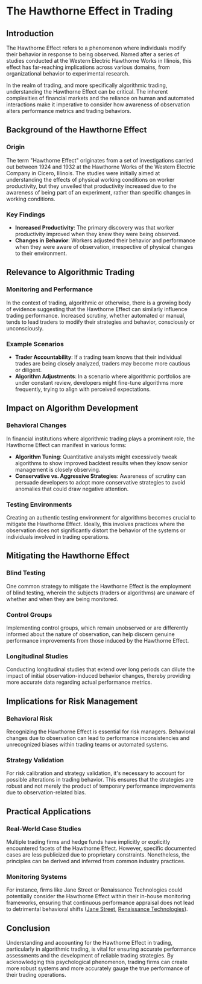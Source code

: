 # The Hawthorne Effect in Trading

## Introduction
The Hawthorne Effect refers to a phenomenon where individuals modify their behavior in response to being observed. Named after a series of studies conducted at the Western Electric Hawthorne Works in Illinois, this effect has far-reaching implications across various domains, from organizational behavior to experimental research. 

In the realm of trading, and more specifically algorithmic trading, understanding the Hawthorne Effect can be critical. The inherent complexities of financial markets and the reliance on human and automated interactions make it imperative to consider how awareness of observation alters performance metrics and trading behaviors.

## Background of the Hawthorne Effect

### Origin
The term "Hawthorne Effect" originates from a set of investigations carried out between 1924 and 1932 at the Hawthorne Works of the Western Electric Company in Cicero, Illinois. The studies were initially aimed at understanding the effects of physical working conditions on worker productivity, but they unveiled that productivity increased due to the awareness of being part of an experiment, rather than specific changes in working conditions.

### Key Findings
- **Increased Productivity**: The primary discovery was that worker productivity improved when they knew they were being observed.
- **Changes in Behavior**: Workers adjusted their behavior and performance when they were aware of observation, irrespective of physical changes to their environment.

## Relevance to Algorithmic Trading

### Monitoring and Performance
In the context of trading, algorithmic or otherwise, there is a growing body of evidence suggesting that the Hawthorne Effect can similarly influence trading performance. Increased scrutiny, whether automated or manual, tends to lead traders to modify their strategies and behavior, consciously or unconsciously.

### Example Scenarios
- **Trader Accountability**: If a trading team knows that their individual trades are being closely analyzed, traders may become more cautious or diligent.
- **Algorithm Adjustments**: In a scenario where algorithmic portfolios are under constant review, developers might fine-tune algorithms more frequently, trying to align with perceived expectations.

## Impact on Algorithm Development

### Behavioral Changes
In financial institutions where algorithmic trading plays a prominent role, the Hawthorne Effect can manifest in various forms:
- **Algorithm Tuning**: Quantitative analysts might excessively tweak algorithms to show improved backtest results when they know senior management is closely observing.
- **Conservative vs. Aggressive Strategies**: Awareness of scrutiny can persuade developers to adopt more conservative strategies to avoid anomalies that could draw negative attention.

### Testing Environments
Creating an authentic testing environment for algorithms becomes crucial to mitigate the Hawthorne Effect. Ideally, this involves practices where the observation does not significantly distort the behavior of the systems or individuals involved in trading operations.

## Mitigating the Hawthorne Effect

### Blind Testing
One common strategy to mitigate the Hawthorne Effect is the employment of blind testing, wherein the subjects (traders or algorithms) are unaware of whether and when they are being monitored.

### Control Groups
Implementing control groups, which remain unobserved or are differently informed about the nature of observation, can help discern genuine performance improvements from those induced by the Hawthorne Effect.

### Longitudinal Studies
Conducting longitudinal studies that extend over long periods can dilute the impact of initial observation-induced behavior changes, thereby providing more accurate data regarding actual performance metrics.

## Implications for Risk Management

### Behavioral Risk
Recognizing the Hawthorne Effect is essential for risk managers. Behavioral changes due to observation can lead to performance inconsistencies and unrecognized biases within trading teams or automated systems.

### Strategy Validation
For risk calibration and strategy validation, it's necessary to account for possible alterations in trading behavior. This ensures that the strategies are robust and not merely the product of temporary performance improvements due to observation-related bias.

## Practical Applications

### Real-World Case Studies
Multiple trading firms and hedge funds have implicitly or explicitly encountered facets of the Hawthorne Effect. However, specific documented cases are less publicized due to proprietary constraints. Nonetheless, the principles can be derived and inferred from common industry practices.

### Monitoring Systems
For instance, firms like Jane Street or Renaissance Technologies could potentially consider the Hawthorne Effect within their in-house monitoring frameworks, ensuring that continuous performance appraisal does not lead to detrimental behavioral shifts ([Jane Street](https://www.janestreet.com/), [Renaissance Technologies](https://www.rentec.com/)).

## Conclusion

Understanding and accounting for the Hawthorne Effect in trading, particularly in algorithmic trading, is vital for ensuring accurate performance assessments and the development of reliable trading strategies. By acknowledging this psychological phenomenon, trading firms can create more robust systems and more accurately gauge the true performance of their trading operations.